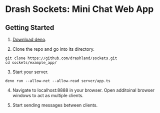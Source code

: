 # Drash Sockets: Mini Chat Web App

## Getting Started

1. [Download deno](https://deno.land/).

2. Clone the repo and go into its directory.

```
git clone https://github.com/drashland/sockets.git
cd sockets/example_app/
```

3. Start your server.

```
deno run --allow-net --allow-read server/app.ts
```

4. Navigate to localhost:8888 in your browser. Open additoinal browser windows to act as multiple clients.

5. Start sending messages between clients.

